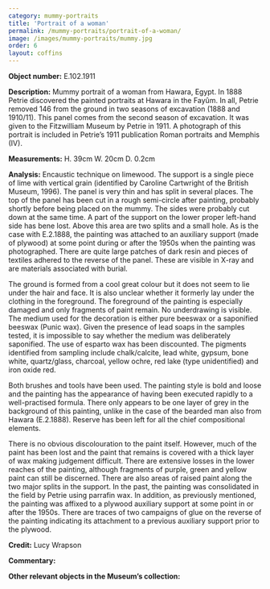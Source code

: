 ```yaml
---
category: mummy-portraits
title: 'Portrait of a woman'
permalink: /mummy-portraits/portrait-of-a-woman/
image: /images/mummy-portraits/mummy.jpg
order: 6
layout: coffins
---
```


**Object number:** E.102.1911

**Description:** Mummy portrait of a woman from Hawara, Egypt. In 1888 Petrie discovered the painted portraits at Hawara in the Fayûm. In all, Petrie removed 146 from the ground in two seasons of excavation (1888 and 1910/11). This panel comes from the second season of excavation. It was given to the Fitzwilliam Museum by Petrie in 1911. A photograph of this portrait is included in Petrie’s 1911 publication Roman portraits and Memphis (IV). 

**Measurements:** H. 39cm W. 20cm D. 0.2cm

**Analysis:** Encaustic technique on limewood. The support is a single piece of lime with vertical grain (identified by Caroline Cartwright of the British Museum, 1996). The panel is very thin and has split in several places. The top of the panel has been cut in a rough semi-circle after painting, probably shortly before being placed on the mummy. The sides were probably cut down at the same time. A part of the support on the lower proper left-hand side has bene lost. Above this area are two splits and a small hole. As is the case with E.2.1888, the painting was attached to an auxiliary support (made of plywood) at some point during or after the 1950s when the painting was photographed. There are quite large patches of dark resin and pieces of textiles adhered to the reverse of the panel. These are visible in X-ray and are materials associated with burial. 

The ground is formed from a cool great colour but it does not seem to lie under the hair and face. It is also unclear whether it formerly lay under the clothing in the foreground. The foreground of the painting is especially damaged and only fragments of paint remain. No underdrawing is visible. The medium used for the decoration is either pure beeswax or a saponified beeswax (Punic wax). Given the presence of lead soaps in the samples tested, it is impossible to say whether the medium was deliberately saponified. The use of esparto wax has been discounted. The pigments identified from sampling include chalk/calcite, lead white, gypsum, bone white, quartz/glass, charcoal, yellow ochre, red lake (type unidentified) and iron oxide red. 

Both brushes and tools have been used. The painting style is bold and loose and the painting has the appearance of having been executed rapidly to a well-practised formula. There only appears to be one layer of grey in the background of this painting, unlike in the case of the bearded man also from Hawara (E.2.1888). Reserve has been left for all the chief compositional elements.

There is no obvious discolouration to the paint itself. However, much of the paint has been lost and the paint that remains is covered with a thick layer of wax making judgement difficult. There are extensive losses in the lower reaches of the painting, although fragments of purple, green and yellow paint can still be discerned. There are also areas of raised paint along the two major splits in the support. In the past, the painting was consolidated in the field by Petrie using parrafin wax. In addition, as previously mentioned, the painting was affixed to a plywood auxiliary support at some point in or after the 1950s. There are traces of two campaigns of glue on the reverse of the painting indicating its attachment to a previous auxiliary support prior to the plywood. 

**Credit:** Lucy Wrapson 

**Commentary:**

**Other relevant objects in the Museum’s collection:**

